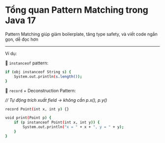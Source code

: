 # Tổng quan Pattern Matching trong Java 17
Pattern Matching giúp giảm boilerplate, tăng type safety, và viết code ngắn gọn, dễ đọc hơn

---

Ví dụ:

🔸 `instanceof` pattern:

```bash
if (obj instanceof String s) {
    System.out.println(s.length());
}

```

🔸 `record` + Deconstruction Pattern:

_// Tự động trích xuất field → không cần p.x(), p.y()_

```bash
record Point(int x, int y) {}

void print(Point p) {
    if (p instanceof Point(int x, int y)) {
        System.out.println("x = " + x + ", y = " + y);
    }
}
```